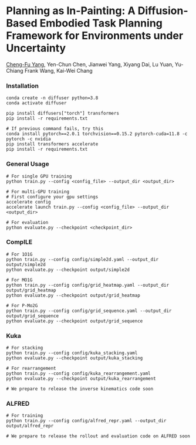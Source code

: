 # Planning as In-Painting: A Diffusion-Based Embodied Task Planning Framework for Environments under Uncertainty

[Cheng-Fu Yang](https://joeyy5588.github.io/chengfu-yang/), Yen-Chun Chen, Jianwei Yang, Xiyang Dai, Lu Yuan, Yu-Chiang Frank Wang, Kai-Wei Chang

### Installation
```
conda create -n diffuser python=3.8
conda activate diffuser
```

```
pip install diffusers["torch"] transformers
pip install -r requirements.txt
```

```
# If previous command fails, try this
conda install pytorch==2.0.1 torchvision==0.15.2 pytorch-cuda=11.8 -c pytorch -c nvidia
pip install transformers accelerate
pip install -r requirements.txt
```

### General Usage
```
# For single GPU training
python train.py --config <config_file> --output_dir <output_dir>

# For multi-GPU training
# First configure your gpu settings
accelerate config
accelerate launch train.py --config <config_file> --output_dir <output_dir>

# For evaluation
python evaluate.py --checkpoint <checkpoint_dir>
```

### CompILE
```
# For 1O1G
python train.py --config config/simple2d.yaml --output_dir output/simple2d
python evaluate.py --checkpoint output/simple2d

# For MO1G
python train.py --config config/grid_heatmap.yaml --output_dir output/grid_heatmap
python evaluate.py --checkpoint output/grid_heatmap

# For P-Mo2G
python train.py --config config/grid_sequence.yaml --output_dir output/grid_sequence
python evaluate.py --checkpoint output/grid_sequence
```

### Kuka
```
# For stacking
python train.py --config config/kuka_stacking.yaml
python evaluate.py --checkpoint output/kuka_stacking

# For rearrangement
python train.py --config config/kuka_rearrangement.yaml
python evaluate.py --checkpoint output/kuka_rearrangement

# We prepare to release the inverse kinematics code soon
```

### ALFRED
```
# For training
python train.py --config config/alfred_repr.yaml --output_dir output/alfred_repr

# We prepare to release the rollout and evaluation code on ALFRED soon
```


